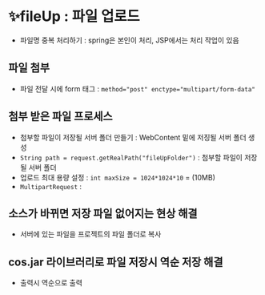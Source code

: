 # ✨fileUp : 파일 업로드

- 파일명 중복 처리하기 : spring은 본인이 처리, JSP에서는 처리 작업이 있음

## 파일 첨부

- 파일 전달 시에 form 태그 : `method="post" enctype="multipart/form-data"`

## 첨부 받은 파일 프로세스

- 첨부할 파일이 저장될 서버 폴더 만들기 : WebContent 밑에 저징될 서버 폴더 생성
- `String path = request.getRealPath("fileUpFolder")` : 첨부할 파일이 저장될 서버 폴더
- 업로드 최대 용량 설정 : `int maxSize = 1024*1024*10` = (10MB)
- `MultipartRequest` :

## 소스가 바뀌면 저장 파일 없어지는 현상 해결

- 서버에 있는 파일을 프로젝트의 파일 폴더로 복사

## cos.jar 라이브러리로 파일 저장시 역순 저장 해결

- 출력시 역순으로 출력
